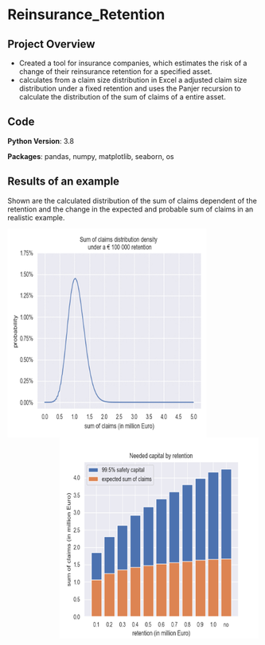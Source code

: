 # Reinsurance_Retention

## Project Overview
* Created a tool for insurance companies, which estimates the risk of a change of their reinsurance retention for a specified asset. 
* calculates from a claim size distribution in Excel a adjusted claim size distribution under a fixed retention and uses the Panjer recursion to calculate the distribution of the sum of claims of a entire asset.

## Code
**Python Version**: 3.8

**Packages**: pandas, numpy, matplotlib, seaborn, os

## Results of an example
Shown are the calculated distribution of the sum of claims dependent of the retention and the change in the expected and probable sum of claims in an realistic example.

<img align="left" width="400" height="420" src="https://raw.githubusercontent.com/Olhaau/Reinsurance_retention/master/SumOfClaims.gif">
<img align="right" width="400" height="405" src="https://raw.githubusercontent.com/Olhaau/Reinsurance_retention/master/EstimatedSafetyCapital.png">

